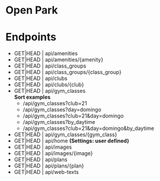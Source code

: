 # Open Park


# Endpoints

- GET|HEAD | api/amenities
- GET|HEAD | api/amenities/{amenity}
- GET|HEAD | api/class_groups
- GET|HEAD | api/class_groups/{class_group}
- GET|HEAD | api/clubs
- GET|HEAD | api/clubs/{club}
- GET|HEAD | api/gym_classes  
    **Sort examples**
    - /api/gym_classes?club=21
    - /api/gym_classes?day=domingo
    - /api/gym_classes?club=21&day=domingo
    - /api/gym_classes?by_daytime
    - /api/gym_classes?club=21&day=domingo&by_daytime
- GET|HEAD | api/gym_classes/{gym_class}
- GET|HEAD | api/home **(Settings: user defined)**
- GET|HEAD | api/images
- GET|HEAD | api/images/{image}  
- GET|HEAD | api/plans
- GET|HEAD | api/plans/{plan}
- GET|HEAD | api/web-texts
